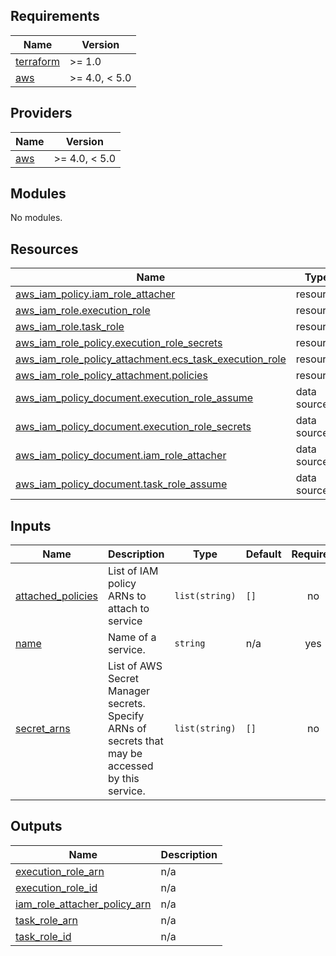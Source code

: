 ## Requirements

| Name | Version |
|------|---------|
| <a name="requirement_terraform"></a> [terraform](#requirement\_terraform) | >= 1.0 |
| <a name="requirement_aws"></a> [aws](#requirement\_aws) | >= 4.0, < 5.0 |

## Providers

| Name | Version |
|------|---------|
| <a name="provider_aws"></a> [aws](#provider\_aws) | >= 4.0, < 5.0 |

## Modules

No modules.

## Resources

| Name | Type |
|------|------|
| [aws_iam_policy.iam_role_attacher](https://registry.terraform.io/providers/hashicorp/aws/latest/docs/resources/iam_policy) | resource |
| [aws_iam_role.execution_role](https://registry.terraform.io/providers/hashicorp/aws/latest/docs/resources/iam_role) | resource |
| [aws_iam_role.task_role](https://registry.terraform.io/providers/hashicorp/aws/latest/docs/resources/iam_role) | resource |
| [aws_iam_role_policy.execution_role_secrets](https://registry.terraform.io/providers/hashicorp/aws/latest/docs/resources/iam_role_policy) | resource |
| [aws_iam_role_policy_attachment.ecs_task_execution_role](https://registry.terraform.io/providers/hashicorp/aws/latest/docs/resources/iam_role_policy_attachment) | resource |
| [aws_iam_role_policy_attachment.policies](https://registry.terraform.io/providers/hashicorp/aws/latest/docs/resources/iam_role_policy_attachment) | resource |
| [aws_iam_policy_document.execution_role_assume](https://registry.terraform.io/providers/hashicorp/aws/latest/docs/data-sources/iam_policy_document) | data source |
| [aws_iam_policy_document.execution_role_secrets](https://registry.terraform.io/providers/hashicorp/aws/latest/docs/data-sources/iam_policy_document) | data source |
| [aws_iam_policy_document.iam_role_attacher](https://registry.terraform.io/providers/hashicorp/aws/latest/docs/data-sources/iam_policy_document) | data source |
| [aws_iam_policy_document.task_role_assume](https://registry.terraform.io/providers/hashicorp/aws/latest/docs/data-sources/iam_policy_document) | data source |

## Inputs

| Name | Description | Type | Default | Required |
|------|-------------|------|---------|:--------:|
| <a name="input_attached_policies"></a> [attached\_policies](#input\_attached\_policies) | List of IAM policy ARNs to attach to service | `list(string)` | `[]` | no |
| <a name="input_name"></a> [name](#input\_name) | Name of a service. | `string` | n/a | yes |
| <a name="input_secret_arns"></a> [secret\_arns](#input\_secret\_arns) | List of AWS Secret Manager secrets. Specify ARNs of secrets that may be accessed by this service. | `list(string)` | `[]` | no |

## Outputs

| Name | Description |
|------|-------------|
| <a name="output_execution_role_arn"></a> [execution\_role\_arn](#output\_execution\_role\_arn) | n/a |
| <a name="output_execution_role_id"></a> [execution\_role\_id](#output\_execution\_role\_id) | n/a |
| <a name="output_iam_role_attacher_policy_arn"></a> [iam\_role\_attacher\_policy\_arn](#output\_iam\_role\_attacher\_policy\_arn) | n/a |
| <a name="output_task_role_arn"></a> [task\_role\_arn](#output\_task\_role\_arn) | n/a |
| <a name="output_task_role_id"></a> [task\_role\_id](#output\_task\_role\_id) | n/a |
